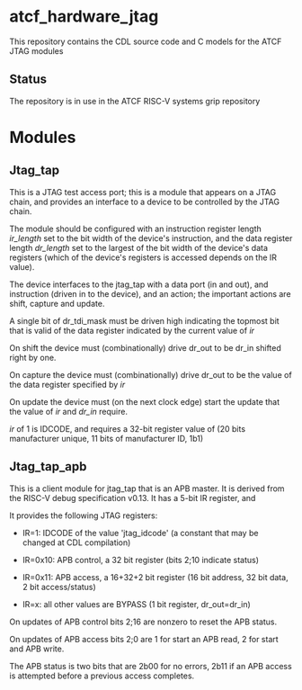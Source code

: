 # atcf_hardware_jtag

This repository contains the CDL source code and C models for the
ATCF JTAG modules

## Status

The repository is in use in the ATCF RISC-V systems grip repository

# Modules

## Jtag_tap

This is a JTAG test access port; this is a module that appears on a
JTAG chain, and provides an interface to a device to be controlled by
the JTAG chain.

The module should be configured with an instruction register length
*ir_length* set to the bit width of the device's instruction, and the
data register length *dr_length* set to the largest of the bit width of the device's
data registers (which of the device's registers is accessed depends on the IR value).

The device interfaces to the jtag_tap with a data port (in and out),
and instruction (driven in to the device), and an action; the
important actions are shift, capture and update.

A single bit of dr_tdi_mask must be driven high
indicating the topmost bit that is valid of the data register
indicated by the current value of *ir*

On shift the device must (combinationally) drive dr_out to be dr_in shifted right by one.

On capture the device must (combinationally) drive dr_out to be the
value of the data register specified by *ir*

On update the device must (on the next clock edge) start the update
that the value of *ir* and *dr_in* require.

*ir* of 1 is IDCODE, and requires a 32-bit register value of (20 bits
 manufacturer unique, 11 bits of manufacturer ID, 1b1)

## Jtag_tap_apb

This is a client module for jtag_tap that is an APB master. It is
derived from the RISC-V debug specification v0.13. It has a 5-bit IR
register, and 

It provides the following JTAG registers:

* IR=1: IDCODE of the value 'jtag_idcode' (a constant that may be
  changed at CDL compilation)

* IR=0x10: APB control, a 32 bit register (bits 2;10 indicate status)

* IR=0x11: APB access, a 16+32+2 bit register (16 bit address, 32 bit
  data, 2 bit access/status)

* IR=x: all other values are BYPASS (1 bit register, dr_out=dr_in)

On updates of APB control bits 2;16 are nonzero to reset the APB status.

On updates of APB access bits 2;0 are 1 for start an APB read, 2 for
start and APB write.

The APB status is two bits that are 2b00 for no errors, 2b11 if an APB
access is attempted before a previous access completes.


